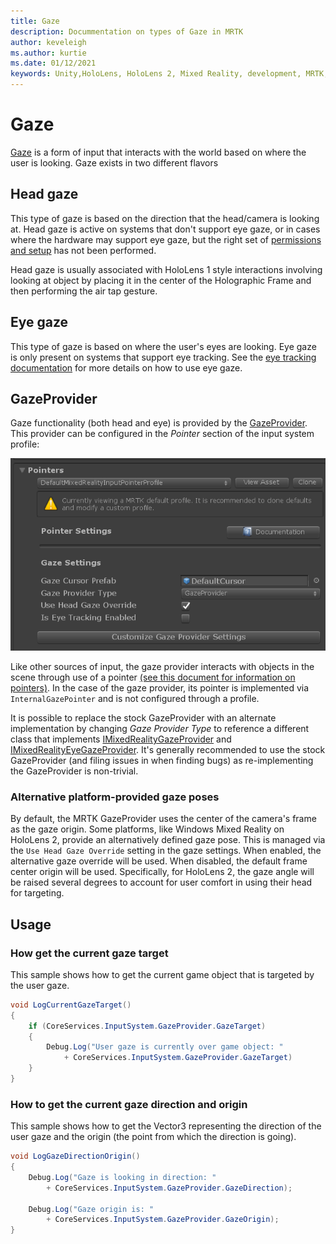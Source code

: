```yaml
---
title: Gaze
description: Docummentation on types of Gaze in MRTK
author: keveleigh
ms.author: kurtie
ms.date: 01/12/2021
keywords: Unity,HoloLens, HoloLens 2, Mixed Reality, development, MRTK, Gaze,
---
```


# Gaze

[Gaze](https://docs.microsoft.com/windows/mixed-reality/gaze) is a form of input that interacts
with the world based on where the user is looking. Gaze exists in two different flavors

## Head gaze

This type of gaze is based on the direction that the head/camera is looking at. Head gaze is active
on systems that don't support eye gaze, or in cases where the hardware may support eye gaze, but
the right set of [permissions and setup](eye-tracking/eye-tracking-basic-setup.md#eye-tracking-requirements-checklist)
has not been performed.

Head gaze is usually associated with HoloLens 1 style interactions involving looking at object by
placing it in the center of the Holographic Frame and then performing the air tap gesture.

## Eye gaze

This type of gaze is based on where the user's eyes are looking. Eye gaze is only present
on systems that support eye tracking. See the
[eye tracking documentation](eye-tracking/eye-tracking-main.md) for more details on how
to use eye gaze.

## GazeProvider

Gaze functionality (both head and eye) is provided by the
[GazeProvider](xref:Microsoft.MixedReality.Toolkit.Input.GazeProvider). This provider can be configured
in the *Pointer* section of the input system profile:

![Gaze Configuration Entrypoint](../images/input/GazeConfigurationEntrypoint.png)

Like other sources of input, the gaze provider interacts with objects in the scene
through use of a pointer [(see this document for information on pointers)](../../architecture/controllers-pointers-and-focus.md).
In the case of the gaze provider, its pointer is implemented via `InternalGazePointer`
and is not configured through a profile.

It is possible to replace the stock GazeProvider with an alternate implementation by changing
*Gaze Provider Type* to reference a different class that implements
[IMixedRealityGazeProvider](xref:Microsoft.MixedReality.Toolkit.Input.IMixedRealityGazeProvider)
and [IMixedRealityEyeGazeProvider](xref:Microsoft.MixedReality.Toolkit.Input.IMixedRealityEyeGazeProvider).
It's generally recommended to use the stock GazeProvider (and filing issues in when finding
bugs) as re-implementing the GazeProvider is non-trivial.

### Alternative platform-provided gaze poses

By default, the MRTK GazeProvider uses the center of the camera's frame as the gaze origin. Some platforms, like Windows Mixed Reality on HoloLens 2, provide an alternatively defined gaze pose. This is managed via the `Use Head Gaze Override` setting in the gaze settings. When enabled, the alternative gaze override will be used. When disabled, the default frame center origin will be used. Specifically, for HoloLens 2, the gaze angle will be raised several degrees to account for user comfort in using their head for targeting.

## Usage

### How get the current gaze target

This sample shows how to get the current game object that is targeted by the user gaze.

```c#
void LogCurrentGazeTarget()
{
    if (CoreServices.InputSystem.GazeProvider.GazeTarget)
    {
        Debug.Log("User gaze is currently over game object: "
            + CoreServices.InputSystem.GazeProvider.GazeTarget)
    }
}
```

### How to get the current gaze direction and origin

This sample shows how to get the Vector3 representing the direction of the user gaze
and the origin (the point from which the direction is going).

```c#
void LogGazeDirectionOrigin()
{
    Debug.Log("Gaze is looking in direction: "
        + CoreServices.InputSystem.GazeProvider.GazeDirection);

    Debug.Log("Gaze origin is: "
        + CoreServices.InputSystem.GazeProvider.GazeOrigin);
}
```
